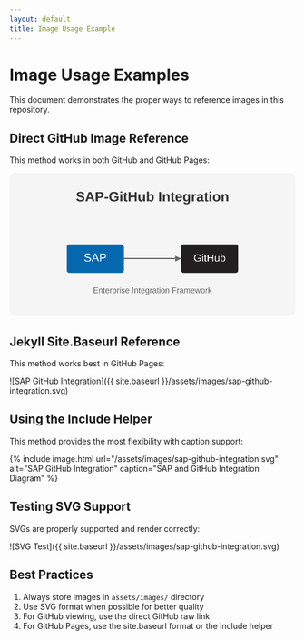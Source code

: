 ```yaml
---
layout: default
title: Image Usage Example
---
```


# Image Usage Examples

This document demonstrates the proper ways to reference images in this repository.

## Direct GitHub Image Reference

This method works in both GitHub and GitHub Pages:

![SAP GitHub Integration](https://github.com/three-horizon/SAP-GitHub-Integration-Playbook/raw/main/assets/images/sap-github-integration.svg)

## Jekyll Site.Baseurl Reference

This method works best in GitHub Pages:

![SAP GitHub Integration]({{ site.baseurl }}/assets/images/sap-github-integration.svg)

## Using the Include Helper

This method provides the most flexibility with caption support:

{% include image.html url="/assets/images/sap-github-integration.svg" alt="SAP GitHub Integration" caption="SAP and GitHub Integration Diagram" %}

## Testing SVG Support

SVGs are properly supported and render correctly:

![SVG Test]({{ site.baseurl }}/assets/images/sap-github-integration.svg)

## Best Practices

1. Always store images in `assets/images/` directory
2. Use SVG format when possible for better quality
3. For GitHub viewing, use the direct GitHub raw link
4. For GitHub Pages, use the site.baseurl format or the include helper 